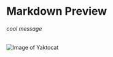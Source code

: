 # Markdown Preview
###### cool message
![Image of Yaktocat](https://octodex.github.com/images/yaktocat.png)
